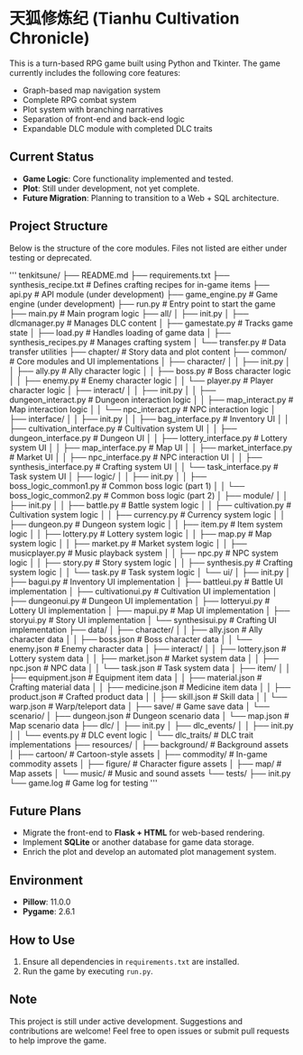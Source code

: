 # 天狐修炼纪 (Tianhu Cultivation Chronicle)

This is a turn-based RPG game built using Python and Tkinter. The game currently includes the following core features:

- Graph-based map navigation system
- Complete RPG combat system
- Plot system with branching narratives
- Separation of front-end and back-end logic
- Expandable DLC module with completed DLC traits

## Current Status
- **Game Logic**: Core functionality implemented and tested.
- **Plot**: Still under development, not yet complete.
- **Future Migration**: Planning to transition to a Web + SQL architecture.

## Project Structure
Below is the structure of the core modules. Files not listed are either under testing or deprecated.

'''
tenkitsune/
├── README.md
├── requirements.txt
├── synthesis_recipe.txt            # Defines crafting recipes for in-game items
├── api.py                          # API module (under development)
├── game_engine.py                  # Game engine (under development)
├── run.py                          # Entry point to start the game
├── main.py                         # Main program logic
├── all/
│   ├── init.py
│   ├── dlcmanager.py               # Manages DLC content
│   ├── gamestate.py                # Tracks game state
│   ├── load.py                     # Handles loading of game data
│   ├── synthesis_recipes.py        # Manages crafting system
│   └── transfer.py                 # Data transfer utilities
├── chapter/                        # Story data and plot content
├── common/                         # Core modules and UI implementations
│   ├── character/
│   │   ├── init.py
│   │   ├── ally.py                 # Ally character logic
│   │   ├── boss.py                 # Boss character logic
│   │   ├── enemy.py                # Enemy character logic
│   │   └── player.py               # Player character logic
│   ├── interact/
│   │   ├── init.py
│   │   ├── dungeon_interact.py     # Dungeon interaction logic
│   │   ├── map_interact.py         # Map interaction logic
│   │   └── npc_interact.py         # NPC interaction logic
│   ├── interface/
│   │   ├── init.py
│   │   ├── bag_interface.py        # Inventory UI
│   │   ├── cultivation_interface.py # Cultivation system UI
│   │   ├── dungeon_interface.py    # Dungeon UI
│   │   ├── lottery_interface.py    # Lottery system UI
│   │   ├── map_interface.py        # Map UI
│   │   ├── market_interface.py     # Market UI
│   │   ├── npc_interface.py        # NPC interaction UI
│   │   ├── synthesis_interface.py  # Crafting system UI
│   │   └── task_interface.py       # Task system UI
│   ├── logic/
│   │   ├── init.py
│   │   ├── boss_logic_common1.py   # Common boss logic (part 1)
│   │   └── boss_logic_common2.py   # Common boss logic (part 2)
│   ├── module/
│   │   ├── init.py
│   │   ├── battle.py               # Battle system logic
│   │   ├── cultivation.py          # Cultivation system logic
│   │   ├── currency.py             # Currency system logic
│   │   ├── dungeon.py              # Dungeon system logic
│   │   ├── item.py                 # Item system logic
│   │   ├── lottery.py              # Lottery system logic
│   │   ├── map.py                  # Map system logic
│   │   ├── market.py               # Market system logic
│   │   ├── musicplayer.py          # Music playback system
│   │   ├── npc.py                  # NPC system logic
│   │   ├── story.py                # Story system logic
│   │   ├── synthesis.py            # Crafting system logic
│   │   └── task.py                 # Task system logic
│   └── ui/
│       ├── init.py
│       ├── bagui.py                # Inventory UI implementation
│       ├── battleui.py             # Battle UI implementation
│       ├── cultivationui.py        # Cultivation UI implementation
│       ├── dungeonui.py            # Dungeon UI implementation
│       ├── lotteryui.py            # Lottery UI implementation
│       ├── mapui.py                # Map UI implementation
│       ├── storyui.py              # Story UI implementation
│       └── synthesisui.py          # Crafting UI implementation
├── data/
│   ├── character/
│   │   ├── ally.json               # Ally character data
│   │   ├── boss.json               # Boss character data
│   │   └── enemy.json              # Enemy character data
│   ├── interact/
│   │   ├── lottery.json            # Lottery system data
│   │   ├── market.json             # Market system data
│   │   ├── npc.json                # NPC data
│   │   └── task.json               # Task system data
│   ├── item/
│   │   ├── equipment.json          # Equipment item data
│   │   ├── material.json           # Crafting material data
│   │   ├── medicine.json           # Medicine item data
│   │   ├── product.json            # Crafted product data
│   │   ├── skill.json              # Skill data
│   │   └── warp.json               # Warp/teleport data
│   ├── save/                       # Game save data
│   └── scenario/
│       ├── dungeon.json            # Dungeon scenario data
│       └── map.json                # Map scenario data
├── dlc/
│   ├── init.py
│   ├── dlc_events/
│   │   ├── init.py
│   │   └── events.py               # DLC event logic
│   └── dlc_traits/                 # DLC trait implementations
├── resources/
│   ├── background/                 # Background assets
│   ├── cartoon/                    # Cartoon-style assets
│   ├── commodity/                  # In-game commodity assets
│   ├── figure/                     # Character figure assets
│   ├── map/                        # Map assets
│   └── music/                      # Music and sound assets
└── tests/
    ├── init.py
    └── game.log                    # Game log for testing
'''


## Future Plans
- Migrate the front-end to **Flask + HTML** for web-based rendering.
- Implement **SQLite** or another database for game data storage.
- Enrich the plot and develop an automated plot management system.

## Environment
- **Pillow**: 11.0.0
- **Pygame**: 2.6.1

## How to Use
1. Ensure all dependencies in `requirements.txt` are installed.
2. Run the game by executing `run.py`.

## Note
This project is still under active development. Suggestions and contributions are welcome! Feel free to open issues or submit pull requests to help improve the game.
